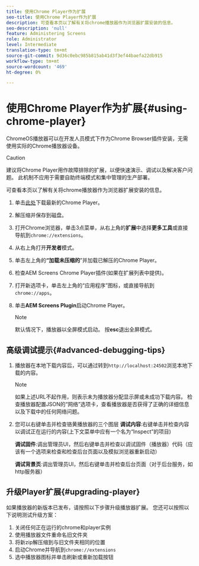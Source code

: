 ```yaml
---
title: 使用Chrome Player作为扩展
seo-title: 使用Chrome Player作为扩展
description: 可查看本页以了解有关将chrome播放器作为浏览器扩展安装的信息。
seo-description: 'null'
feature: Administering Screens
role: Administrator
level: Intermediate
translation-type: tm+mt
source-git-commit: 9d36c0ebc985b815ab41d3f3ef44baefa22db915
workflow-type: tm+mt
source-wordcount: '469'
ht-degree: 0%

---
```



# 使用Chrome Player作为扩展{#using-chrome-player}

ChromeOS播放器可以在开发人员模式下作为Chrome Browser插件安装，无需使用实际的Chrome播放器设备。

>[!CAUTION]
>
> 建议将Chrome Player用作故障排除的扩展，以便快速演示、调试以及解决客户问题。 此机制不应用于需要自助终端模式和集中管理的生产部署。

可查看本页以了解有关将chrome播放器作为浏览器扩展安装的信息。

1. 单击[此处](https://download.macromedia.com/screens/)下载最新的Chrome Player。

1. 解压缩并保存到磁盘。

1. 打开Chrome浏览器，单击3点菜单，从右上角的&#x200B;**扩展**&#x200B;中选择&#x200B;**更多工具**&#x200B;或直接导航到`chrome://extensions`。

1. 从右上角打开&#x200B;**开发者**&#x200B;模式。

1. 单击左上角的&#x200B;**“加载未压缩的**”并加载已解压的Chrome Player。

1. 检查AEM Screens Chrome Player插件(如果在扩展列表中提供)。

1. 打开新选项卡，单击左上角的“应用程序”图标，或直接导航到`chrome://apps`。

1. 单击&#x200B;**AEM Screens Plugin**&#x200B;启动Chrome Player。
   >[!NOTE]
   >
   > 默认情况下，播放器以全屏模式启动。 按&#x200B;**esc**&#x200B;退出全屏模式。


## 高级调试提示{#advanced-debugging-tips}

1. 播放器在本地下载内容后，可以通过转到`http://localhost:24502`浏览本地下载的内容。

   >[!NOTE]
   >
   > 如果上述URL不起作用，则表示未为播放器分配显示屏或未成功下载内容。 检查播放器配置JSON的“网络”选项卡，查看播放器是否获得了正确的详细信息以及下载中的任何网络问题。

1. 您可以右键单击并检查铬黄播放器的三个图层
   **调试内容**:右键单击并检查内容以调试正在运行的内容(上下文菜单中应有一个名为“Inspect”的项目)

   **调试固件**:调出管理员UI，然后右键单击并检查以调试固件（播放器）代码（应该有一个选项来检查和检查后台页面以及模拟浏览器重新启动）

   **调试背景页**:调出管理员UI，然后右键单击并检查后台页面（对于后台服务，如http服务器）

## 升级Player扩展{#upgrading-player}

如果播放器的新版本已发布，请按照以下步骤升级播放器扩展。 您还可以按照以下说明测试升级方案：

1. 关闭任何正在运行的chrome和player实例
1. 使用播放器文件重命名旧文件夹
1. 将新zip解压缩到与旧文件夹相同的位置
1. 启动Chrome并导航到`chrome://extensions`
1. 选中播放器图标并单击刷新或重新加载按钮